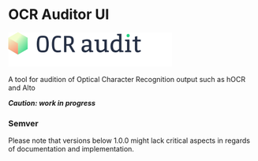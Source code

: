 # OCR Auditor UI

![alt text](public/logo_small.svg "OCR Auditor UI")

A tool for audition of Optical Character Recognition output such as hOCR and Alto

***Caution: work in progress***

### Semver

Please note that versions below 1.0.0 might lack critical aspects in regards of documentation and
implementation.
